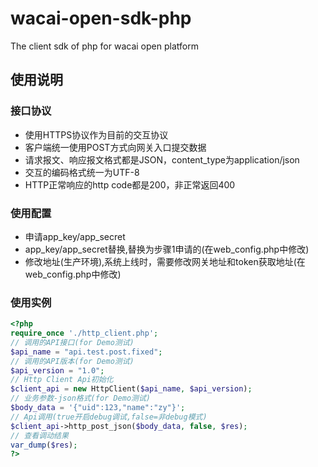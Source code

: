 # wacai-open-sdk-php
The client sdk of php for wacai open platform

## 使用说明
### 接口协议
- 使用HTTPS协议作为目前的交互协议
- 客户端统一使用POST方式向网关入口提交数据
- 请求报文、响应报文格式都是JSON，content_type为application/json
- 交互的编码格式统一为UTF-8
- HTTP正常响应的http code都是200，非正常返回400

### 使用配置
- 申请app_key/app_secret
- app_key/app_secret替换,替换为步骤1申请的(在web_config.php中修改)
- 修改地址(生产环境),系统上线时，需要修改网关地址和token获取地址(在web_config.php中修改)

### 使用实例
```php
<?php
require_once './http_client.php';
// 调用的API接口(for Demo测试)
$api_name = "api.test.post.fixed";
// 调用的API版本(for Demo测试)
$api_version = "1.0";
// Http Client Api初始化
$client_api = new HttpClient($api_name, $api_version);
// 业务参数-json格式(for Demo测试)
$body_data = '{"uid":123,"name":"zy"}';
// Api调用(true开启debug调试,false=非debug模式)
$client_api->http_post_json($body_data, false, $res);
// 查看调动结果
var_dump($res);
?>
```
